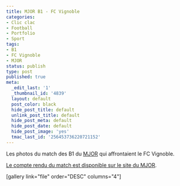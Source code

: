 ```yaml
---
title: MJOR B1 - FC Vignoble
categories:
- Clic clac
- Football
- Portfolio
- Sport
tags:
- B1
- FC Vignoble
- MJOR
status: publish
type: post
published: true
meta:
  _edit_last: '1'
  _thumbnail_id: '4839'
  layout: default
  post_color: black
  hide_post_title: default
  unlink_post_title: default
  hide_post_meta: default
  hide_post_date: default
  hide_post_image: 'yes'
  tmac_last_id: '256453736220721152'
---
```

Les photos du match des B1 du <a title="Le site du MJOR" href="http://www.mjor.ch">MJOR</a> qui affrontaient le FC Vignoble.

<!--more-->

<a title="compte rendu du match sur le site du MJOR" href="http://www.mjor.ch/fr/accueil/actualite/detail/article/match-champ-mjor-vignoble-6-2/">Le compte rendu du match est disponible sur le site du MJOR</a>.

[gallery link="file" order="DESC" columns="4"]
